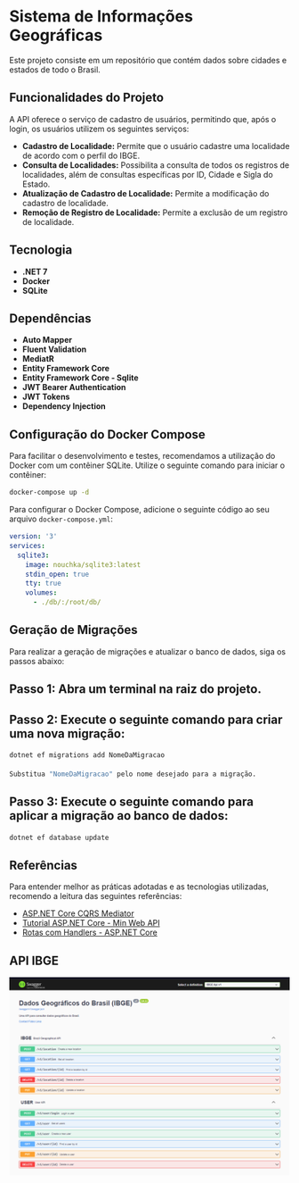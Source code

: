 # Sistema de Informações Geográficas

Este projeto consiste em um repositório que contém dados sobre cidades e estados de todo o Brasil.

## Funcionalidades do Projeto

A API oferece o serviço de cadastro de usuários, permitindo que, após o login, os usuários utilizem os seguintes serviços:

- **Cadastro de Localidade:** Permite que o usuário cadastre uma localidade de acordo com o perfil do IBGE.
- **Consulta de Localidades:** Possibilita a consulta de todos os registros de localidades, além de consultas específicas por ID, Cidade e Sigla do Estado.
- **Atualização de Cadastro de Localidade:** Permite a modificação do cadastro de localidade.
- **Remoção de Registro de Localidade:** Permite a exclusão de um registro de localidade.

## Tecnologia 

- **.NET 7**
- **Docker**
- **SQLite**

## Dependências

- **Auto Mapper**
- **Fluent Validation**
- **MediatR**
- **Entity Framework Core**
- **Entity Framework Core - Sqlite**
- **JWT Bearer Authentication**
- **JWT Tokens**
- **Dependency Injection**

## Configuração do Docker Compose

Para facilitar o desenvolvimento e testes, recomendamos a utilização do Docker com um contêiner SQLite. Utilize o seguinte comando para iniciar o contêiner:

```bash
docker-compose up -d
```

Para configurar o Docker Compose, adicione o seguinte código ao seu arquivo `docker-compose.yml`:

```yaml
version: '3'
services:
  sqlite3:
    image: nouchka/sqlite3:latest
    stdin_open: true
    tty: true
    volumes:
      - ./db/:/root/db/
```

## Geração de Migrações

Para realizar a geração de migrações e atualizar o banco de dados, siga os passos abaixo:

## Passo 1: Abra um terminal na raiz do projeto.

## Passo 2: Execute o seguinte comando para criar uma nova migração:

```bash
dotnet ef migrations add NomeDaMigracao

Substitua "NomeDaMigracao" pelo nome desejado para a migração.
```

## Passo 3: Execute o seguinte comando para aplicar a migração ao banco de dados:

```bash
dotnet ef database update
```

## Referências

Para entender melhor as práticas adotadas e as tecnologias utilizadas, recomendo a leitura das seguintes referências:

- [ASP.NET Core CQRS Mediator](https://balta.io/blog/aspnet-core-cqrs-mediator)
- [Tutorial ASP.NET Core - Min Web API](https://learn.microsoft.com/pt-br/aspnet/core/tutorials/min-web-api?view=aspnetcore-8.0&tabs=visual-studio)
- [Rotas com Handlers - ASP.NET Core](https://learn.microsoft.com/pt-br/aspnet/core/fundamentals/minimal-apis/route-handlers?view=aspnetcore-8.0)

## API IBGE

![api-ibge](assets/ibge-swagger.png)